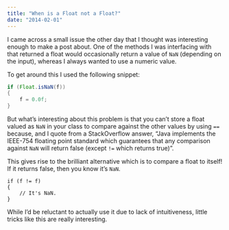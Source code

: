 ```yaml
---
title: "When is a Float not a Float?"
date: "2014-02-01"
---
```


I came across a small issue the other day that I thought was interesting enough to make a post about. One of the methods I was interfacing with that returned a float would occasionally return a value of `NaN` (depending on the input), whereas I always wanted to use a numeric value.

<!-- end -->

To get around this I used the following snippet:

```java
if (Float.isNaN(f))
{
    f = 0.0f;
}
```

But what’s interesting about this problem is that you can’t store a float valued as `NaN` in your class to compare against the other values by using `==` because, and I quote from a StackOverflow answer, “Java implements the IEEE-754 floating point standard which guarantees that any comparison against `NaN` will return false (except `!=` which returns true)”.

This gives rise to the brilliant alternative which is to compare a float to itself! If it returns false, then you know it’s `NaN`.

```
if (f != f)
{
    // It's NaN.
}
```

While I’d be reluctant to actually use it due to lack of intuitiveness, little tricks like this are really interesting.
